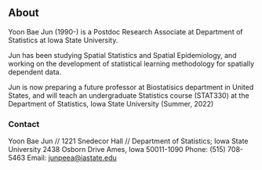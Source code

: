 ## About

Yoon Bae Jun (1990-) is a Postdoc Research Associate at Department of Statistics at Iowa State University.

Jun has been studying Spatial Statistics and Spatial Epidemiology, and working on the development of statistical learning methodology for spatially dependent data.

Jun is now preparing a future professor at Biostatisics department in United States, and will teach an undergraduate Statistics course (STAT330) at the Department of Statistics, Iowa State University (Summer, 2022)


### Contact

Yoon Bae Jun //
1221 Snedecor Hall //
Department of Statistics;
Iowa State University
2438 Osborn Drive
Ames, Iowa 50011-1090
Phone: (515) 708-5463
Email: junpeea@iastate.edu

